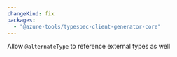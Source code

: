 ```yaml
---
changeKind: fix
packages:
  - "@azure-tools/typespec-client-generator-core"
---
```


Allow `@alternateType` to reference external types as well
